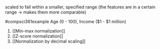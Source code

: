 scaled to fall within a smaller, specified range (the features are in a certain range $\rightarrow$ makes them more comparable)

#compsci361example Age (0 - 100), Income ($1 - $1 million)
1. [[Min-max normalization]]
2. [[Z-score normalization]]
3. [[Normalization by decimal scaling]]